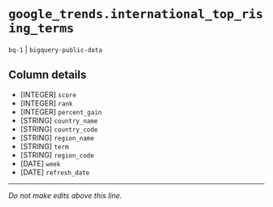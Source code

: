 # `google_trends.international_top_rising_terms`
`bq-1` | `bigquery-public-data`

## Column details
* [INTEGER]   `score`
* [INTEGER]   `rank`
* [INTEGER]   `percent_gain`
* [STRING]    `country_name`
* [STRING]    `country_code`
* [STRING]    `region_name`
* [STRING]    `term`
* [STRING]    `region_code`
* [DATE]      `week`
* [DATE]      `refresh_date`

-------------------------------------------------------------------------------
*Do not make edits above this line.*

